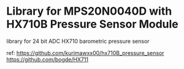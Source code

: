 # Library for MPS20N0040D with HX710B Pressure Sensor Module

library for 24 bit ADC HX710 barometric pressure sensor

ref:
    <https://github.com/kurimawxx00/hx710B_pressure_sensor>
    <https://github.com/bogde/HX711>
